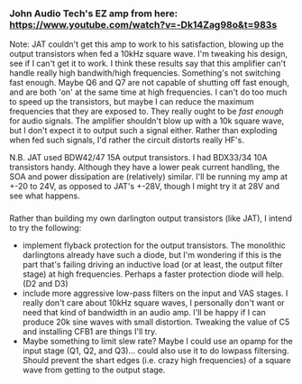 ### John Audio Tech's EZ amp from here: https://www.youtube.com/watch?v=-Dk14Zag98o&t=983s

Note: JAT couldn't get this amp to work to his satisfaction, blowing up the output transistors when fed a 10kHz square wave. I'm tweaking his design, see if I can't get it to work. I think these results say that this amplifier can't handle really high bandwith/high frequencies. Something's not switching fast enough. Maybe Q6 and Q7 are not capable of shutting off fast enough, and are both 'on' at the same time at high frequencies. I can't do too much to speed up the transistors, but maybe I can reduce the maximum frequencies that they are exposed to. They really ought to be *fast enough* for audio signals. The amplifier shouldn't blow up with a 10k square wave, but I don't expect it to output such a signal either. Rather than exploding when fed such signals, I'd rather the circuit distorts really HF's.

N.B. JAT used BDW42/47 15A output transistors. I had BDX33/34 10A transistors handy. Although they have a lower peak current handling, the SOA and power dissipation are (relatively) similar. I'll be running my amp at +-20 to 24V, as opposed to JAT's +-28V, though I might try it at 28V and see what happens.

###
Rather than building my own darlington output transistors (like JAT), I intend to try the following:
- implement flyback protection for the output transistors. The monolithic darlingtons already have such a diode, but I'm wondering if this is the part that's failing driving an inductive load (or at least, the output filter stage) at high frequencies. Perhaps a faster protection diode will help. (D2 and D3)
- include more aggressive low-pass filters on the input and VAS stages. I really don't care about 10kHz square waves, I personally don't want or need that kind of bandwidth in an audio amp. I'll be happy if I can produce 20k sine waves with small distortion. Tweaking the value of C5 and installing CFB1 are things I'll try.
- Maybe something to limit slew rate? Maybe I could use an opamp for the input stage (Q1, Q2, and Q3)... could also use it to do lowpass filtersing. Should prevent the shart edges (i.e. crazy high frequencies) of a square wave from getting to the output stage.
